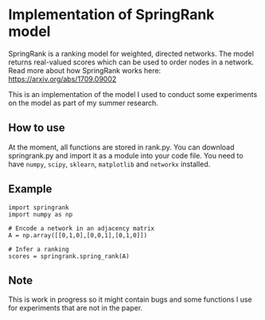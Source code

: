 # Implementation of SpringRank model

SpringRank is a ranking model for weighted, directed networks. The model returns real-valued scores which can be used to order nodes in a network.
Read more about how SpringRank works here: https://arxiv.org/abs/1709.09002

This is an implementation of the model I used to conduct some experiments on the model as part of my summer research.

## How to use

At the moment, all functions are stored in rank.py.
You can download springrank.py and import it as a module into your code file. You need to have `numpy`, `scipy`, `sklearn`, `matplotlib` and `networkx` installed.

## Example

```
import springrank
import numpy as np

# Encode a network in an adjacency matrix 
A = np.array([[0,1,0],[0,0,1],[0,1,0]])

# Infer a ranking
scores = springrank.spring_rank(A)
```

## Note

This is work in progress so it might contain bugs and some functions I use for experiments that are not in the paper.
